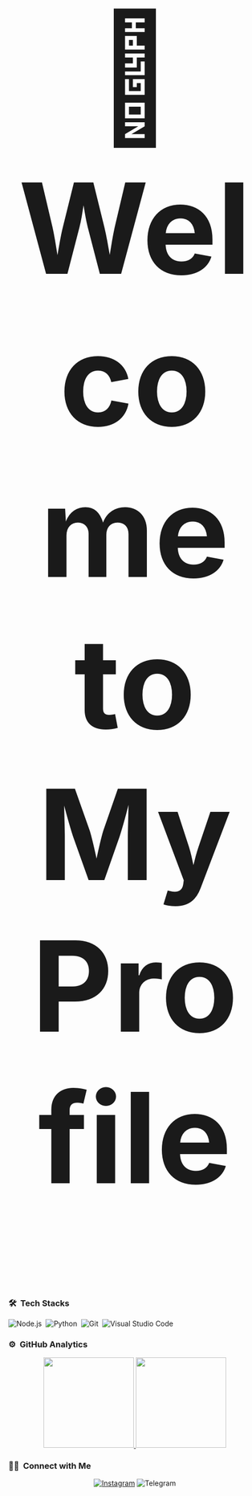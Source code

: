 
<h1 align="center" style="font-size:250px">👋 Welcome to My Profile</h1>



### 🛠 &nbsp;Tech Stacks

![Node.js](https://img.shields.io/badge/-Node.js-151515?style=flat&logo=node.js)&nbsp;
![Python](https://img.shields.io/badge/-Python-151515?style=flat&logo=bun.js)&nbsp;
![Git](https://img.shields.io/badge/-Git-151515?style=flat&logo=git)&nbsp;
![Visual Studio Code](https://img.shields.io/badge/-Visual%20Studio%20Code-151515?style=flat&logo=visual-studio-code&logoColor=007ACC)

### ⚙️ &nbsp;GitHub Analytics

<p align="center" class="d-flex justify-content-center align-items-center">
  <a href="https://github.com/rplvrtha">
  <img height="180em" src="https://github-readme-stats-eight-theta.vercel.app/api?username=rplvrtha&show_icons=true&theme=dark&include_all_commits=true&count_private=true"/>
  <img height="180em" src="https://github-readme-stats-eight-theta.vercel.app/api/top-langs/?username=rplvrtha&layout=compact&langs_count=10&theme=dark"/>
  </a>
</p>

### 🤝🏻 &nbsp;Connect with Me

<p align="center">
<a href="https://www.instagram.com/rplvrth_">
<img alt="Instagram" title="follow me <3" src="https://img.shields.io/badge/-rplvrth_-E4405F?style=flat&logo=Instagram&logoColor=white"/></a>
<img alt="Telegram" src="https://img.shields.io/badge/-Lvrtha-0891FF?style=flat&logo=Telegram&logoColor=white"/></a>
